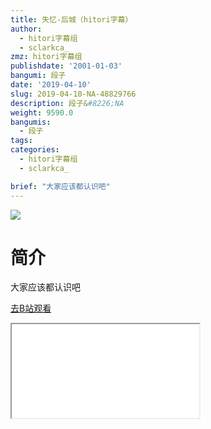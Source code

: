 ```yaml
---
title: 失忆-后城（hitori字幕）
author:
  - hitori字幕组
  - sclarkca_
zmz: hitori字幕组
publishdate: '2001-01-03'
bangumi: 段子
date: '2019-04-10'
slug: 2019-04-10-NA-48829766
description: 段子&#8226;NA
weight: 9590.0
bangumis:
  - 段子
tags:
categories:
  - hitori字幕组
  - sclarkca_

brief: "大家应该都认识吧"
---
```

![](https://raw.githubusercontent.com/tcgriffith/owaraisite/master/static/tmpimg/pmkmWYv.jpg)
# 简介  
大家应该都认识吧  

[去B站观看](https://www.bilibili.com/video/av48829766/)
<div class ="resp-container"><iframe class="testiframe" src="//player.bilibili.com/player.html?aid=48829766"", scrolling="no", allowfullscreen="true" > </iframe></div> 
